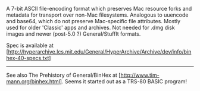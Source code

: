 A 7-bit ASCII file-encoding format which preserves Mac resource forks and metadata for transport over non-Mac filesystems. Analogous to uuencode and base64, which do not preserve Mac-specific file attributes. Mostly used for older 'Classic' apps and archives. Not needed for .dmg disk images and newer (post-5.0 ?) General/StuffIt formats.

Spec is available at [http://hyperarchive.lcs.mit.edu/General/HyperArchive/Archive/dev/info/binhex-40-specs.txt]

----

See also The Prehistory of General/BinHex at [http://www.tim-mann.org/binhex.html]. Seems it started out as a TRS-80 BASIC program!